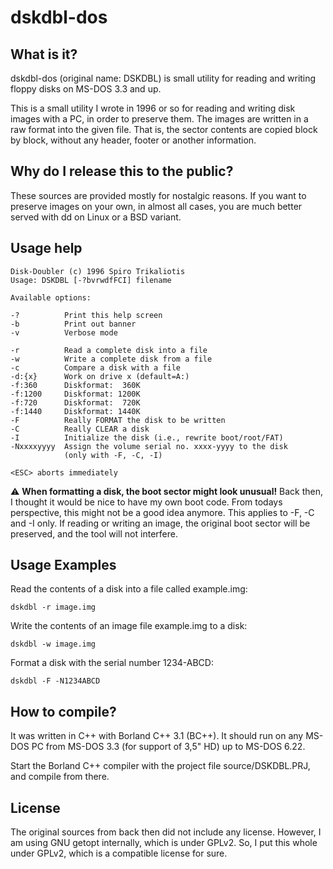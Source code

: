 # dskdbl-dos

## What is it?

dskdbl-dos (original name: DSKDBL) is small utility for reading and writing
floppy disks on MS-DOS 3.3 and up.

This is a small utility I wrote in 1996 or so for reading and writing disk
images with a PC, in order to preserve them. The images are written in a raw
format into the given file. That is, the sector contents are copied block by
block, without any header, footer or another information.

## Why do I release this to the public?

These sources are provided mostly for nostalgic reasons. If you want to
preserve images on your own, in almost all cases, you are much better served
with dd on Linux or a BSD variant.

## Usage help

    Disk-Doubler (c) 1996 Spiro Trikaliotis
    Usage: DSKDBL [-?bvrwdfFCI] filename

    Available options:

    -?          Print this help screen
    -b          Print out banner
    -v          Verbose mode

    -r          Read a complete disk into a file
    -w          Write a complete disk from a file
    -c          Compare a disk with a file
    -d:{x}      Work on drive x (default=A:)
    -f:360      Diskformat:  360K
    -f:1200     Diskformat: 1200K
    -f:720      Diskformat:  720K
    -f:1440     Diskformat: 1440K
    -F          Really FORMAT the disk to be written
    -C          Really CLEAR a disk
    -I          Initialize the disk (i.e., rewrite boot/root/FAT)
    -Nxxxxyyyy  Assign the volume serial no. xxxx-yyyy to the disk
                (only with -F, -C, -I)

    <ESC> aborts immediately

:warning: **When formatting a disk, the boot sector might look unusual!**
Back then, I thought it would be nice to have my own boot code. From todays
perspective, this might not be a good idea anymore. This applies to -F, -C
and -I only. If reading or writing an image, the original boot sector will
be preserved, and the tool will not interfere.

## Usage Examples

Read the contents of a disk into a file called example.img:

    dskdbl -r image.img

Write the contents of an image file example.img to a disk:

    dskdbl -w image.img

Format a disk with the serial number 1234-ABCD:

    dskdbl -F -N1234ABCD

## How to compile?

It was written in C++ with Borland C++ 3.1 (BC++). It should run on any MS-DOS
PC from MS-DOS 3.3 (for support of 3,5" HD) up to MS-DOS 6.22.

Start the Borland C++ compiler with the project file source/DSKDBL.PRJ, and
compile from there.

## License

The original sources from back then did not include any license. However, I am
using GNU getopt internally, which is under GPLv2. So, I put this whole under
GPLv2, which is a compatible license for sure.
